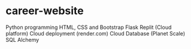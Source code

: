 # career-website

Python programming
HTML, CSS and Bootstrap
Flask
Replit (Cloud platform)
Cloud deployment (render.com)
Cloud Database (Planet Scale)
SQL Alchemy
